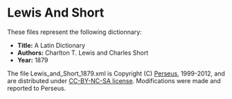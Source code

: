 # Lewis And Short

These files represent the following dictionnary:
- **Title:** A Latin Dictionary
- **Authors:** Charlton T. Lewis and Charles Short
- **Year:** 1879

The file Lewis_and_Short_1879.xml is Copyright (C) [Perseus](http://www.perseus.tufts.edu), 1999-2012, and are distributed under [CC-BY-NC-SA license](http://creativecommons.org/licenses/by-nc-sa/4.0/). Modifications were made and reported to Perseus.